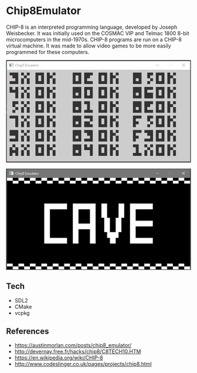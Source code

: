 # Chip8Emulator

CHIP-8 is an interpreted programming language, developed by Joseph Weisbecker. It was initially used on the COSMAC VIP and Telmac 1800 8-bit microcomputers in the mid-1970s. CHIP-8 programs are run on a CHIP-8 virtual machine. It was made to allow video games to be more easily programmed for these computers.

![Space Invaders](doc/test.JPG "Test")

![Pong](doc/cave.JPG "Cave")

## Tech

- SDL2
- CMake
- vcpkg

## References
- https://austinmorlan.com/posts/chip8_emulator/
- http://devernay.free.fr/hacks/chip8/C8TECH10.HTM
- https://en.wikipedia.org/wiki/CHIP-8
- http://www.codeslinger.co.uk/pages/projects/chip8.html

